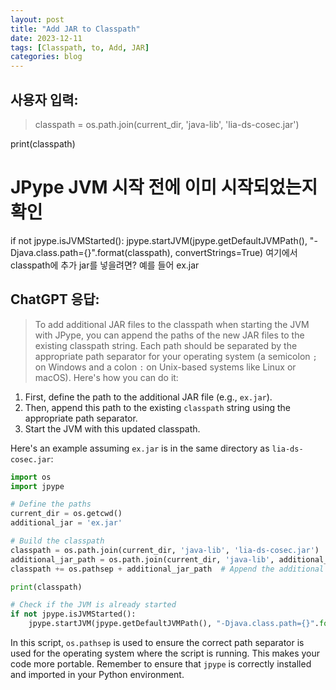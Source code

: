 ```yaml
---
layout: post
title: "Add JAR to Classpath"
date: 2023-12-11
tags: [Classpath, to, Add, JAR]
categories: blog
---
```


## 사용자 입력:
> classpath = os.path.join(current_dir, 'java-lib', 'lia-ds-cosec.jar')

print(classpath)
# JPype JVM 시작 전에 이미 시작되었는지 확인
if not jpype.isJVMStarted():
    jpype.startJVM(jpype.getDefaultJVMPath(), "-Djava.class.path={}".format(classpath), convertStrings=True)  여기에서 classpath에 추가 jar를 넣을려면? 예를 들어  ex.jar

## ChatGPT 응답:
> To add additional JAR files to the classpath when starting the JVM with JPype, you can append the paths of the new JAR files to the existing classpath string. Each path should be separated by the appropriate path separator for your operating system (a semicolon `;` on Windows and a colon `:` on Unix-based systems like Linux or macOS). Here's how you can do it:

1. First, define the path to the additional JAR file (e.g., `ex.jar`). 
2. Then, append this path to the existing `classpath` string using the appropriate path separator.
3. Start the JVM with this updated classpath.

Here's an example assuming `ex.jar` is in the same directory as `lia-ds-cosec.jar`:

```python
import os
import jpype

# Define the paths
current_dir = os.getcwd()
additional_jar = 'ex.jar'

# Build the classpath
classpath = os.path.join(current_dir, 'java-lib', 'lia-ds-cosec.jar')
additional_jar_path = os.path.join(current_dir, 'java-lib', additional_jar)
classpath += os.pathsep + additional_jar_path  # Append the additional jar path

print(classpath)

# Check if the JVM is already started
if not jpype.isJVMStarted():
    jpype.startJVM(jpype.getDefaultJVMPath(), "-Djava.class.path={}".format(classpath), convertStrings=True)
```

In this script, `os.pathsep` is used to ensure the correct path separator is used for the operating system where the script is running. This makes your code more portable. Remember to ensure that `jpype` is correctly installed and imported in your Python environment.

